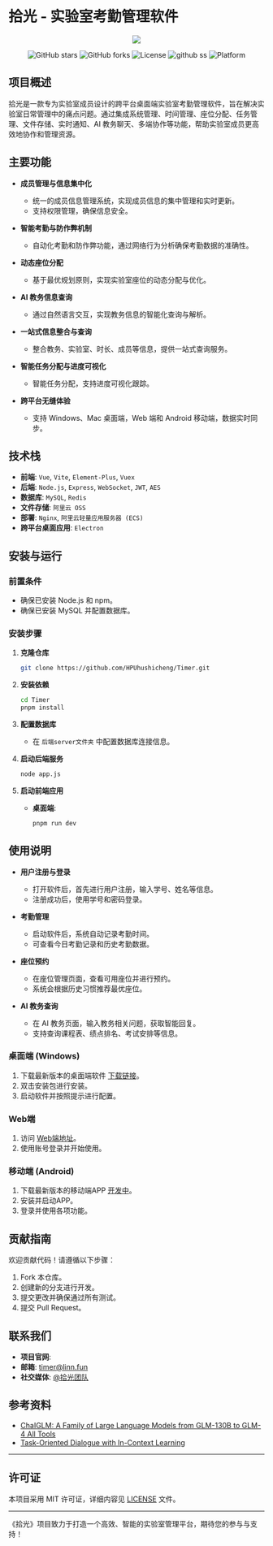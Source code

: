 
# 拾光 - 实验室考勤管理软件

<div align="center">
    <a href="https://github.com/HPUhushicheng/Timer-Plus">
    <img src="https://readme-typing-svg.herokuapp.com/?lines=《拾光》实验室考勤管理软件！;唯有热爱,可抵岁月漫长!&center=true&size=27">
  </a>


![GitHub stars](https://img.shields.io/github/stars/HPUhushicheng/Timer-Plus?color=fa6470&style=flat)
![GitHub forks](https://img.shields.io/github/forks/HPUhushicheng/Timer-Plus?style=flat)
![License](https://img.shields.io/badge/License-MIT-yellowgreen)
![github ss](https://img.shields.io/badge/拾光-实验室考勤-da282a)
![Platform](https://img.shields.io/badge/Platform-Windows%20%7C%20Mac%20%7C%20Web-blueviolet)
</div>

## 项目概述

拾光是一款专为实验室成员设计的跨平台桌面端实验室考勤管理软件，旨在解决实验室日常管理中的痛点问题。通过集成系统管理、时间管理、座位分配、任务管理、文件存储、实时通知、AI 教务聊天、多端协作等功能，帮助实验室成员更高效地协作和管理资源。

## 主要功能

- **成员管理与信息集中化**
  - 统一的成员信息管理系统，实现成员信息的集中管理和实时更新。
  - 支持权限管理，确保信息安全。

- **智能考勤与防作弊机制**
  - 自动化考勤和防作弊功能，通过网络行为分析确保考勤数据的准确性。

- **动态座位分配**
  - 基于最优规划原则，实现实验室座位的动态分配与优化。

- **AI 教务信息查询**
  - 通过自然语言交互，实现教务信息的智能化查询与解析。

- **一站式信息整合与查询**
  - 整合教务、实验室、时长、成员等信息，提供一站式查询服务。

- **智能任务分配与进度可视化**
  - 智能任务分配，支持进度可视化跟踪。

- **跨平台无缝体验**
  - 支持 Windows、Mac 桌面端，Web 端和 Android 移动端，数据实时同步。

## 技术栈

- **前端**: `Vue`, `Vite`, `Element-Plus`, `Vuex`
- **后端**: `Node.js`, `Express`, `WebSocket`, `JWT`, `AES`
- **数据库**: `MySQL`, `Redis`
- **文件存储**: `阿里云 OSS`
- **部署**: `Nginx`, `阿里云轻量应用服务器 (ECS)`
- **跨平台桌面应用**: `Electron`

## 安装与运行

### 前置条件

- 确保已安装 Node.js 和 npm。
- 确保已安装 MySQL 并配置数据库。

### 安装步骤

1. **克隆仓库**

   ```bash
   git clone https://github.com/HPUhushicheng/Timer.git
   ```

2. **安装依赖**

   ```bash
   cd Timer
   pnpm install
   ```

3. **配置数据库**

   - 在 `后端server文件夹` 中配置数据库连接信息。

4. **启动后端服务**

   ```bash
   node app.js
   ```

5. **启动前端应用**

   - **桌面端**:

     ```bash
     pnpm run dev
     ```


## 使用说明

- **用户注册与登录**
  - 打开软件后，首先进行用户注册，输入学号、姓名等信息。
  - 注册成功后，使用学号和密码登录。

- **考勤管理**
  - 启动软件后，系统自动记录考勤时间。
  - 可查看今日考勤记录和历史考勤数据。

- **座位预约**
  - 在座位管理页面，查看可用座位并进行预约。
  - 系统会根据历史习惯推荐最优座位。

- **AI 教务查询**
  - 在 AI 教务页面，输入教务相关问题，获取智能回复。
  - 支持查询课程表、绩点排名、考试安排等信息。

### 桌面端 (Windows)

1. 下载最新版本的桌面端软件 [下载链接](https://github.com/HPUhushicheng/Timer-Plus/releases/download/v2.0.5/Timer-win-2.0.5-x64.exe)。
2. 双击安装包进行安装。
3. 启动软件并按照提示进行配置。

### Web端

1. 访问 [Web端地址](#)。
2. 使用账号登录并开始使用。

### 移动端 (Android)

1. 下载最新版本的移动端APP [开发中]()。
2. 安装并启动APP。
3. 登录并使用各项功能。


## 贡献指南

欢迎贡献代码！请遵循以下步骤：

1. Fork 本仓库。
2. 创建新的分支进行开发。
3. 提交更改并确保通过所有测试。
4. 提交 Pull Request。

## 联系我们

- **项目官网**: [](http://blog.hpuedd.com)
- **邮箱**: timer@linn.fun
- **社交媒体**: [@拾光团队](http://blog.hpuedd.com)




## 参考资料

- [ChaIGLM: A Family of Large Language Models from GLM-130B to GLM-4 All Tools](https://arxiv.org/abs/2406.12793)
- [Task-Oriented Dialogue with In-Context Learning](https://arxiv.org/abs/2402.12234)

---
## 许可证

本项目采用 MIT 许可证，详细内容见 [LICENSE](LICENSE) 文件。

---
《拾光》项目致力于打造一个高效、智能的实验室管理平台，期待您的参与与支持！

